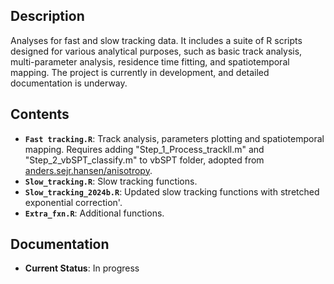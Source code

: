 ## Description
Analyses for fast and slow tracking data. It includes a suite of R scripts designed for various analytical purposes, such as basic track analysis, multi-parameter analysis, residence time fitting, and spatiotemporal mapping. The project is currently in development, and detailed documentation is underway.

## Contents

- **`Fast tracking.R`**: Track analysis, parameters plotting and spatiotemporal mapping. Requires adding "Step_1_Process_trackll.m" and "Step_2_vbSPT_classify.m" to vbSPT folder, adopted from [anders.sejr.hansen/anisotropy](https://gitlab.com/anders.sejr.hansen/anisotropy).
- **`Slow_tracking.R`**: Slow tracking functions.
- **`Slow_tracking_2024b.R`**: Updated slow tracking functions with stretched exponential correction'.
- **`Extra_fxn.R`**: Additional functions.

## Documentation
- **Current Status**: In progress

